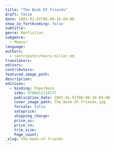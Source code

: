 ```yaml
---
title: "The Book Of Friends"
draft: false
date: 2001-01-01T06:00:16-04:00
show_in_forthcoming: false
subtitle:
genre: Nonfiction
subgenre:
  - Memoir
language:
authors:
  - contributor/henry-miller.md
translators:
editors:
contributors:
featured_image_path:
description:
editions:
  - binding: Paperback
    isbn: 9780811218177
    publication_date: 2001-01-01T06:00:16-04:00
    cover_image_path: The_Book_Of_Friends.jpg
    forsale: false
    saleprice:
    shipping_charge:
    price_us:
    price_cn:
    trim_size:
    Page_count:
_slug: the-book-of-friends
---
```

